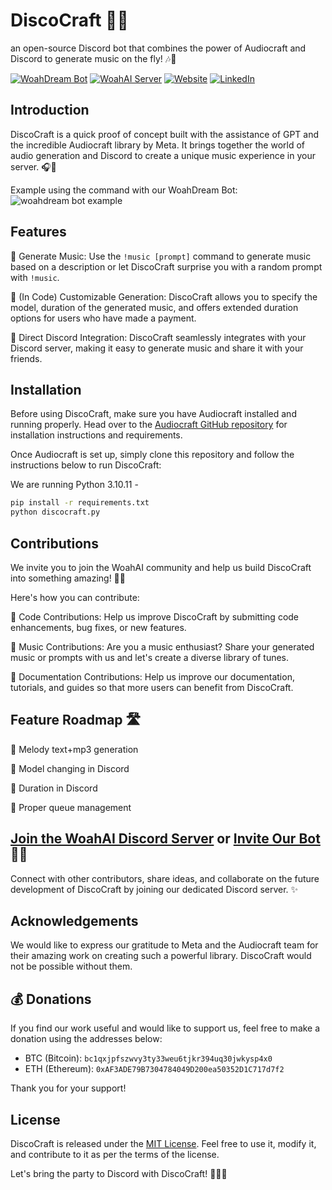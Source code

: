 # DiscoCraft 🎵🤖

an open-source Discord bot that combines the power of Audiocraft and Discord to generate music on the fly! 🎶🤩

[![WoahDream Bot](https://top.gg/api/widget/servers/1124468650154397836.svg)](https://top.gg/bot/1124468650154397836)
[![WoahAI Server](https://img.shields.io/discord/1017220113159700550?style=plastic)](https://discord.gg/SePkKkUUAG)
[![Website](https://img.shields.io/website?label=woahai.com&style=plastic&url=https%3A%2F%2Fwoahai.com)](https://woahai.com/)
[![LinkedIn](https://img.shields.io/badge/LinkedIn-blue?style=plastic&logo=linkedin)](https://linkedin.com/company/woahai)

## Introduction

DiscoCraft is a quick proof of concept built with the assistance of GPT and the incredible Audiocraft library by Meta. It brings together the world of audio generation and Discord to create a unique music experience in your server. 🎧🎉

Example using the command with our WoahDream Bot:
![woahdream bot example](https://github.com/Woahai321/DiscoCraft/assets/115117306/9d842be9-7b8d-495c-affc-e487ba97fc51)


## Features

🔹 Generate Music: Use the `!music [prompt]` command to generate music based on a description or let DiscoCraft surprise you with a random prompt with `!music`.

🔹 (In Code) Customizable Generation: DiscoCraft allows you to specify the model, duration of the generated music, and offers extended duration options for users who have made a payment.

🔹 Direct Discord Integration: DiscoCraft seamlessly integrates with your Discord server, making it easy to generate music and share it with your friends.

## Installation

Before using DiscoCraft, make sure you have Audiocraft installed and running properly. Head over to the [Audiocraft GitHub repository](https://github.com/facebookresearch/audiocraft) for installation instructions and requirements.

Once Audiocraft is set up, simply clone this repository and follow the instructions below to run DiscoCraft:

We are running Python 3.10.11 -

```bash
pip install -r requirements.txt
python discocraft.py
```

## Contributions

We invite you to join the WoahAI community and help us build DiscoCraft into something amazing! 🚀✨

Here's how you can contribute:

🔸 Code Contributions: Help us improve DiscoCraft by submitting code enhancements, bug fixes, or new features.

🔸 Music Contributions: Are you a music enthusiast? Share your generated music or prompts with us and let's create a diverse library of tunes.

🔸 Documentation Contributions: Help us improve our documentation, tutorials, and guides so that more users can benefit from DiscoCraft.

## Feature Roadmap 🛣

🔳 Melody text+mp3 generation

🔳 Model changing in Discord

🔳 Duration in Discord

🔳 Proper queue management


## [Join the WoahAI Discord Server](https://discord.gg/Br4bnudzHs) or [Invite Our Bot](https://discord.com/oauth2/authorize?client_id=1124468650154397836&scope=bot&permissions=124992) 🎉🎶

Connect with other contributors, share ideas, and collaborate on the future development of DiscoCraft by joining our dedicated Discord server. ✨

## Acknowledgements

We would like to express our gratitude to Meta and the Audiocraft team for their amazing work on creating such a powerful library. DiscoCraft would not be possible without them.

## 💰 Donations

If you find our work useful and would like to support us, feel free to make a donation using the addresses below:

- BTC (Bitcoin): `bc1qxjpfszwvy3ty33weu6tjkr394uq30jwkysp4x0`
- ETH (Ethereum): `0xAF3ADE79B7304784049D200ea50352D1C717d7f2`

Thank you for your support!

## License

DiscoCraft is released under the [MIT License](https://github.com/WoahAi321/DiscoCraft/blob/main/LICENSE). Feel free to use it, modify it, and contribute to it as per the terms of the license.

Let's bring the party to Discord with DiscoCraft! 🎉🎵🤖
